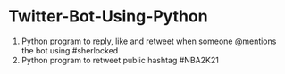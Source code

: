 # Twitter-Bot-Using-Python
 1. Python program to reply, like and retweet when someone @mentions the bot using #sherlocked
 2. Python program to retweet public hashtag #NBA2K21

